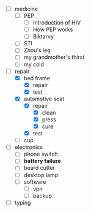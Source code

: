 - [ ] medicine
	- [ ] PEP
		- [ ] Introduction of HIV
		- [ ] How PEP works
		- [ ] Biktarvy
	- [ ] STI
	- [ ] Zhou's leg
	- [ ] my grandmother's thirst
	- [ ] my cold
- [ ] repair
	- [x] bed frame
		- [x] repair
		- [x] test
	- [x] automotive seat
		- [x] repair
			- [x] clean
			- [x] press
			- [x] cure
		- [x] test 
	- [ ] cup
- [ ] electronics
	- [ ] phone switch
	- [ ] **battery failure**
	- [ ] beard cutter
	- [ ] desktop lamp
	- [ ] software
		- [ ] vpn
		- [ ] backup
- [ ] typing
<!--stackedit_data:
eyJoaXN0b3J5IjpbMTI5MTI4NTUxLDE3NDY1MDc3MTNdfQ==
-->